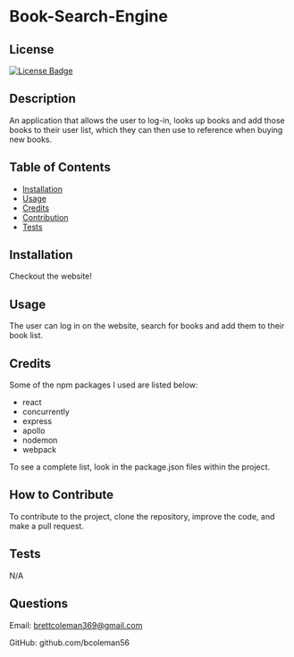 # Book-Search-Engine

## License
[![License Badge]( https://img.shields.io/static/v1?label=license&message=MIT&color=brightgreen )]( https://opensource.org/licenses/MIT )    

## Description

An application that allows the user to log-in, looks up books and add those books to their user list, which they can then use to reference when buying new books.


## Table of Contents
- [Installation](#installation)
- [Usage](#usage)
- [Credits](#credits)
- [Contribution](#contribution)
- [Tests](#tests)


## Installation

Checkout the website!

## Usage

The user can log in on the website, search for books and add them to their book list.


## Credits

Some of the npm packages I used are listed below:
* react
* concurrently
* express
* apollo
* nodemon
* webpack

To see a complete list, look in the package.json files within the project. 


## How to Contribute

To contribute to the project, clone the repository, improve the code, and make a pull request.

## Tests

N/A

## Questions

Email: brettcoleman369@gmail.com

GitHub: github.com/bcoleman56

